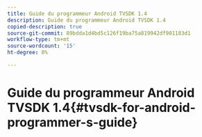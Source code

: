 ```yaml
---
title: Guide du programmeur Android TVSDK 1.4
description: Guide du programmeur Android TVSDK 1.4
copied-description: true
source-git-commit: 89bdda1d4bd5c126f19ba75a819942df901183d1
workflow-type: tm+mt
source-wordcount: '15'
ht-degree: 0%

---
```



# Guide du programmeur Android TVSDK 1.4{#tvsdk-for-android-programmer-s-guide}

